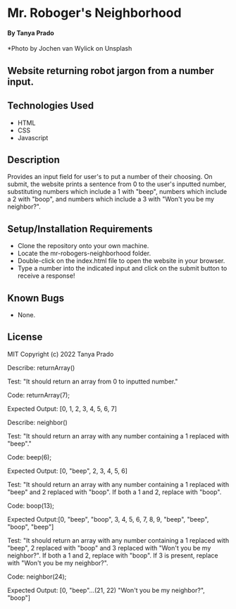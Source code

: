 # Mr. Roboger's Neighborhood

#### By Tanya Prado
*Photo by Jochen van Wylick on Unsplash


## Website returning robot jargon from a number input. 

## Technologies Used

* HTML
* CSS
* Javascript

## Description

Provides an input field for user's to put a number of their choosing. On submit, the website prints a sentence from 0 to the user's inputted number, substituting numbers which include a 1 with "beep", numbers which include a 2 with "boop", and numbers which include a 3 with "Won't you be my neighbor?".

## Setup/Installation Requirements

* Clone the repository onto your own machine.
* Locate the mr-robogers-neighborhood folder.
* Double-click on the index.html file to open the website in your browser.
* Type a number into the indicated input and click on the submit button to receive a response!

## Known Bugs

* None.

## License

MIT Copyright (c) 2022 Tanya Prado

Describe: returnArray()

Test: "It should return an array from 0 to inputted number."

Code: returnArray(7);

Expected Output: [0, 1, 2, 3, 4, 5, 6, 7]

Describe: neighbor()

Test: "It should return an array with any number containing a 1 replaced with "beep"."

Code: beep(6);

Expected Output: [0, "beep", 2, 3, 4, 5, 6]

Test: "It should return an array with any number containing a 1 replaced with "beep" and 2 replaced with "boop". If both a 1 and 2, replace with "boop".

Code: boop(13);

Expected Output:[0, "beep", "boop", 3, 4, 5, 6, 7, 8, 9, "beep", "beep", "boop", "beep"]

Test: "It should return an array with any number containing a 1 replaced with "beep", 2 replaced with "boop" and 3 replaced with "Won't you be my neighbor?". If both a 1 and 2, replace with "boop". If 3 is present, replace with "Won't you be my neighbor?".

Code: neighbor(24);

Expected Output: [0, "beep"...(21, 22) "Won't you be my neighbor?", "boop"]